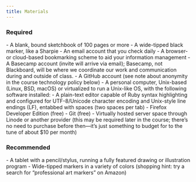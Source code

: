 ```yaml
---
title: Materials
---
```


<section class="required" markdown="1">
<h3>Required</h3>
- A blank, bound sketchbook of 100 pages or more
- A wide-tipped black marker, like a Sharpie
- An email account that you check daily
- A browser- or cloud-based bookmarking scheme to aid your information management
- A Basecamp account (invite will arrive via email); Basecamp, not Blackboard, will be where we
  coordinate our work and communication during and outside of class.
- A GitHub account (see note about anonymity in the course technology policy below)
- A personal computer, Unix-based (Linux, BSD, macOS) or virtualized to run a Unix-like OS, with the
  following software installed:
  - A plain-text editor capable of Ruby syntax highlighting and configured for UTF-8/Unicode
    character encoding and Unix-style line endings (LF), entabbed with spaces (two spaces per tab)
  - Firefox Developer Edition (free)
  - Git (free)
- Virtually hosted server space through Linode or another provider (this may be required later in
  the course; there’s no need to purchase before then—it’s just something to budget for to the tune
  of about $10 per month)
</section>

<section class="recommended" markdown="1">
<h3>Recommended</h3>
- A tablet with a pencil/stylus, running a fully featured drawing or illustration program
- Wide-tipped markers in a variety of colors (shopping hint: try a search for “professional art
  markers” on Amazon)
</section>
